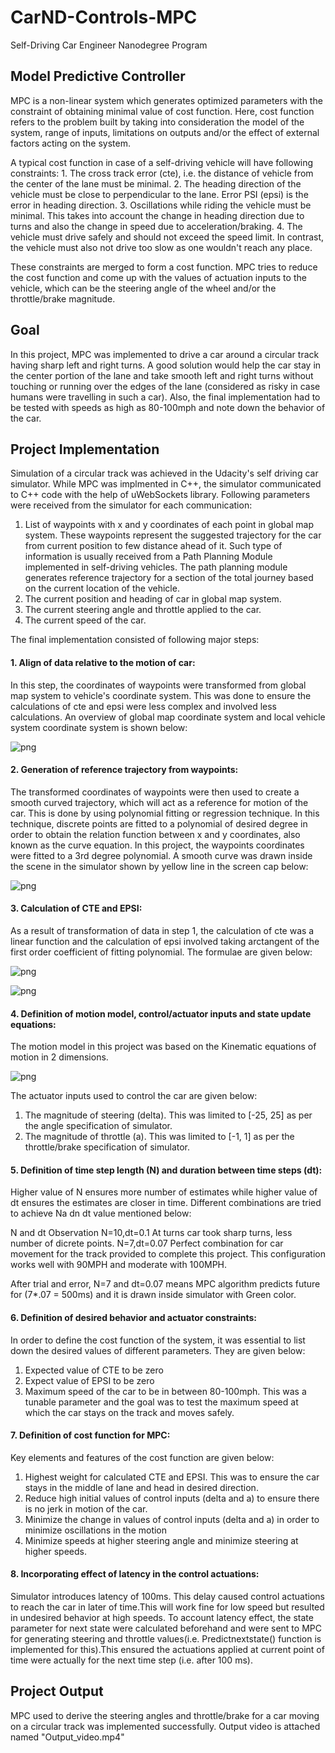 # CarND-Controls-MPC
Self-Driving Car Engineer Nanodegree Program

## Model Predictive Controller

MPC is a non-linear system which generates optimized parameters with the constraint of obtaining minimal value of cost function. Here, cost function refers to the problem built by taking into consideration the model of the system, range of inputs, limitations on outputs and/or the effect of external factors acting on the system.

A typical cost function in case of a self-driving vehicle will have following constraints:
	1. The cross track error (cte), i.e. the distance of vehicle from the center of the lane must be minimal.
	2. The heading direction of the vehicle must be close to perpendicular to the lane. Error PSI (epsi) is the error in heading direction.
	3. Oscillations while riding the vehicle must be minimal. This takes into account the change in heading direction due to turns and also the change in speed due to acceleration/braking. 
	4. The vehicle must drive safely and should not exceed the speed limit. In contrast, the vehicle must also not drive too slow as one wouldn't reach any place.

These constraints are merged to form a cost function. MPC tries to reduce the cost function and come up with the values of actuation inputs to the vehicle, which can be the steering angle of the wheel and/or the throttle/brake magnitude.

## Goal
In this project, MPC was implemented to drive a car around a circular track having sharp left and right turns. A good solution would help the car stay in the center portion of the lane and take smooth left and right turns without touching or running over the edges of the lane (considered as risky in case humans were travelling in such a car). Also, the final implementation had to be tested with speeds as high as 80-100mph and note down the behavior of the car.

## Project Implementation
Simulation of a circular track was achieved in the Udacity's self driving car simulator. While MPC was implmented in C++, the simulator communicated to C++ code with the help of uWebSockets library. Following parameters were received from the simulator for each communication:

1. List of waypoints with x and y coordinates of each point in global map system. These waypoints represent the suggested trajectory for the car from current position to few distance ahead of it. Such type of information is usually received from a Path Planning Module implemented in self-driving vehicles. The path planning module generates reference trajectory for a section of the total journey based on the current location of the vehicle.
2. The current position and heading of car in global map system.
3. The current steering angle and throttle applied to the car.
4. The current speed of the car.


The final implementation consisted of following major steps:

#### 1. Align of data relative to the motion of car:
In this step, the coordinates of waypoints were transformed from global map system to vehicle's coordinate system. This was done to ensure the calculations of cte and epsi were less complex and involved less calculations. An overview of global map coordinate system and local vehicle system coordinate system is shown below:
    
![png](global-map.png)


#### 2. Generation of reference trajectory from waypoints:
The transformed coordinates of waypoints were then used to create a smooth curved trajectory, which will act as a reference for motion of the car. This is done by using polynomial fitting or regression technique. In this technique, discrete points are fitted to a polynomial of desired degree in order to obtain the relation function between x and y coordinates, also known as the curve equation. In this project, the waypoints coordinates were fitted to a 3rd degree polynomial. A smooth curve was drawn inside the scene in the simulator shown by yellow line in the screen cap below:

![png](waypoints_curve.png)

#### 3. Calculation of CTE and EPSI:
As a result of transformation of data in step 1, the calculation of cte was a linear function and the calculation of epsi involved taking arctangent of the first order coefficient of fitting polynomial. The formulae are given below:
    
![png](cte-formula.png)

![png](epsi-formula.png)

#### 4. Definition of motion model, control/actuator inputs and state update equations:

The motion model in this project was based on the Kinematic equations of motion in 2 dimensions.

![png](kinematic-state-update-equations.png)


The actuator inputs used to control the car are given below: 
1. The magnitude of steering (delta). This was limited to [-25, 25] as per the angle specification of simulator. 
2. The magnitude of throttle (a). This was limited to [-1, 1] as per the throttle/brake specification of simulator.

#### 5. Definition of time step length (N) and duration between time steps (dt):
 Higher value of N ensures more number of estimates while higher value of dt ensures the estimates are closer in time. Different combinations are tried to achieve Na dn dt value mentioned below:

N and dt                                 Observation
N=10,dt=0.1                              At turns car took sharp turns, less number of dicrete points.
N=7,dt=0.07                              Perfect combination for car movement for the track provided to complete this project. This configuration works well with 90MPH and moderate with 100MPH.


After trial and error, N=7 and dt=0.07 means MPC algorithm predicts future for (7*.07 = 500ms) and it is drawn inside simulator with Green color.


#### 6. Definition of desired behavior and actuator constraints:
In order to define the cost function of the system, it was essential to list down the desired values of different parameters. They are given below:

1. Expected value of CTE to be zero
2. Expect value of EPSI to be zero
3. Maximum speed of the car to be in between 80-100mph. This was a tunable parameter and the goal was to test the maximum speed at which the car stays on the track and moves safely.

#### 7. Definition of cost function for MPC:
Key elements and features of the cost function are given below:

1. Highest weight for calculated CTE and EPSI. This was to ensure the car stays in the middle of lane and head in desired direction.
2. Reduce high initial values of control inputs (delta and a) to ensure there is no jerk in motion of the car.
3. Minimize the change in values of control inputs (delta and a) in order to minimize oscillations in the motion
4. Minimize speeds at higher steering angle and minimize steering at higher speeds.

#### 8. Incorporating effect of latency in the control actuations:
Simulator introduces latency of 100ms. This delay caused control actuations to reach the car in later of time.This will work fine for low speed but resulted in undesired behavior at high speeds.
To account latency effect, the state parameter for next state were calculated beforehand and were sent to MPC for generating steering and throttle values(i.e. Predictnextstate() function is implemented for this).This ensured the actuations applied at current point of time were actually for the next time step (i.e. after 100 ms).

## Project Output
MPC used to derive the steering angles and throttle/brake for a car moving on a circular track was implemented successfully. Output video is attached named "Output_video.mp4"

